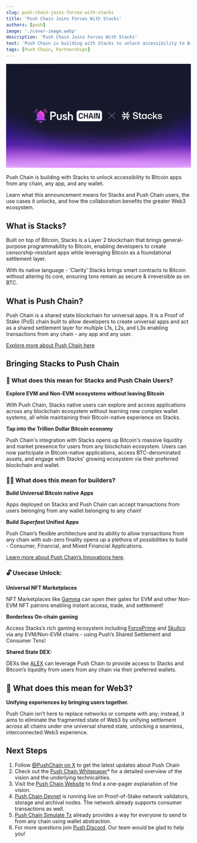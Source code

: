 ```yaml
---
slug: push-chain-joins-forces-with-stacks
title: 'Push Chain Joins Forces With Stacks'
authors: [push]
image: './cover-image.webp'
description: 'Push Chain Joins Forces With Stacks'
text: 'Push Chain is building with Stacks to unlock accessibility to Bitcoin apps from any chain, any app, and any wallet.'
tags: [Push Chain, Partnerships]
---
```


![Cover image of Push Chain Join Forces With Morph ](./cover-image.webp)

<!--truncate-->

Push Chain is building with Stacks to unlock accessibility to Bitcoin apps from any chain, any app, and any wallet.

Learn what this announcement means for Stacks and Push Chain users, the use cases it unlocks, and how the collaboration benefits the greater Web3 ecosystem.

## What is Stacks?

Built on top of Bitcoin, Stacks is a Layer 2 blockchain that brings general-purpose programmability to Bitcoin, enabling developers to create censorship-resistant apps while leveraging Bitcoin as a foundational settlement layer.

With its native language - ‘Clarity’ Stacks brings smart contracts to Bitcoin without altering its core, ensuring txns remain as secure & irreversible as on BTC.

## What is Push Chain?

Push Chain is a shared state blockchain for universal apps. It is a Proof of Stake (PoS) chain built to allow developers to create universal apps and act as a shared settlement layer for multiple L1s, L2s, and L3s enabling transactions from any chain - any app and any user.

[Explore more about Push Chain here](https://push.org/)

## Bringing Stacks to Push Chain

### 👥 What does this mean for Stacks and Push Chain Users?

**Explore EVM and Non-EVM ecosystems without leaving Bitcoin**

With Push Chain, Stacks native users can explore and access applications across any blockchain ecosystem without learning new complex wallet systems, all while maintaining their Bitcoin-native experience on Stacks.

**Tap into the Trillion Dollar Bitcoin economy**

Push Chain's integration with Stacks opens up Bitcoin's massive liquidity and market presence for users from any blockchain ecosystem. Users can now participate in Bitcoin-native applications, access BTC-denominated assets, and engage with Stacks' growing ecosystem via their preferred blockchain and wallet.

### 👷‍♂️ What does this mean for builders?

**Build Universal Bitcoin native Apps**

Apps deployed on Stacks and Push Chain can accept transactions from users belonging from any wallet belonging to any chain!

**Build *Superfast* Unified Apps**

Push Chain’s flexible architecture and its ability to allow transactions from any chain with sub-zero finality opens up a plethora of possibilities to build - Consumer, Financial, and Mixed Financial Applications.

[Learn more about Push Chain’s Innovations here](https://push.org/blog/innovations-by-push-chain/).


### 🔓 Usecase Unlock:

**Universal NFT Marketplaces**

NFT Marketplaces like [Gamma](https://gamma.io/) can open their gates for EVM and other Non-EVM NFT patrons enabling instant access, trade, and settlement!

**Borderless On-chain gaming**

Access Stacks’s rich gaming ecosystem including [ForcePrime](https://forceprime.io/) and [Skullco](https://www.skullco.in/) via any EVM/Non-EVM chains - using Push’s Shared Settlement and Consumer Txns!

**Shared State DEX:**

DEXs like [ALEX](https://app.alexlab.co/) can leverage Push Chain to provide access to Stacks and Bitcoin’s liquidity from users from any chain via their preferred wallets.

## 🌌 What does this mean for Web3?

**Unifying experiences by bringing users together.**

Push Chain isn’t here to replace networks or compete with any; instead, it aims to eliminate the fragmented state of Web3 by unifying settlement across all chains under one universal shared state, unlocking a seamless, interconnected Web3 experience.

## Next Steps

1. Follow [@PushChain on X](https://x.com/PushChain) to get the latest updates about Push Chain
2. Check out the [Push Chain Whitepaper](https://whitepaper.push.org/)\* for a detailed overview of the vision and the underlying technicalities.
3. Visit the [Push Chain Website](https://push.org/chain) to find a one-pager explanation of the vision.
4. [Push Chain Devnet](https://scan.push.org/) is running live on Proof-of-Stake network validators, storage and archival nodes. The network already supports consumer transactions as well.
5. [Push Chain Simulate Tx](https://simulate.push.org/) already provides a way for everyone to send tx from any chain using wallet abstraction.
6. For more questions join [Push Discord](https://discord.com/invite/pushprotocol). Our team would be glad to help you!
